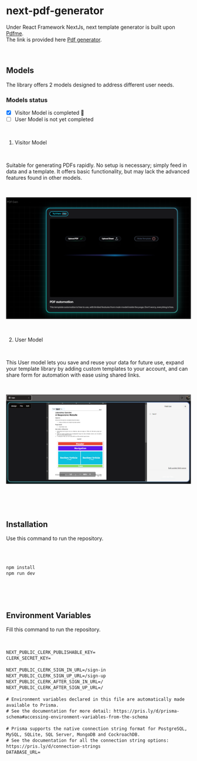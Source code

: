 # next-pdf-generator
Under React Framework NextJs, next template generator is built upon [Pdfme](https://github.com/pdfme/pdfme).
<br>
The link is provided here [Pdf generator](https://next-template-generator.vercel.app/).
<br>
<br>
<br>
## Models
The library offers 2 models designed to address different user needs.
<br>

### Models status
- [x] Visitor Model is completed :tada:
- [ ] User Model is not yet completed
<br>

1. Visitor Model

<br>

Suitable for generating PDFs rapidly. No setup is necessary; simply feed in data and a template.  It offers basic functionality, but may lack the advanced features found in other models.

<br>

![Image of model type visitor from next template generator.](/assets/images/modelTypeVisit.png)

<br>

2. User Model

<br>

This User model lets you save and reuse your data for future use, expand your template library by adding custom templates to your account, and can share form for automation with ease using shared links.

<br>

![Image of model type user from next template generator.](/assets/images/modelTypeUser.png)

<br>
<br>
<br>

## Installation
Use this command to run the repository.

<br>
<br>

```
npm install
npm run dev
```

<br>
<br>
<br>

## Environment Variables
Fill this command to run the repository.

<br>

```
NEXT_PUBLIC_CLERK_PUBLISHABLE_KEY=
CLERK_SECRET_KEY=

NEXT_PUBLIC_CLERK_SIGN_IN_URL=/sign-in
NEXT_PUBLIC_CLERK_SIGN_UP_URL=/sign-up
NEXT_PUBLIC_CLERK_AFTER_SIGN_IN_URL=/
NEXT_PUBLIC_CLERK_AFTER_SIGN_UP_URL=/

# Environment variables declared in this file are automatically made available to Prisma.
# See the documentation for more detail: https://pris.ly/d/prisma-schema#accessing-environment-variables-from-the-schema

# Prisma supports the native connection string format for PostgreSQL, MySQL, SQLite, SQL Server, MongoDB and CockroachDB.
# See the documentation for all the connection string options: https://pris.ly/d/connection-strings
DATABASE_URL=
```
